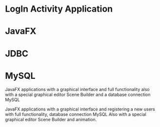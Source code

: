 # LogIn Activity Application
# JavaFX
# JDBC
# MySQL 

JavaFX applications with a graphical interface and full functionality
also with a special graphical editor Scene Builder and a database connection MySQL

JavaFX applications with a graphical interface and registering a new users
with full functionality, database connection MySQL
Also with a special graphical editor Scene Builder and animation.


 

